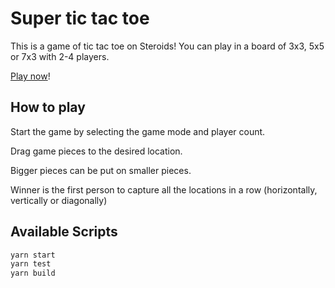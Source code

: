 # Super tic tac toe

This is a game of tic tac toe on Steroids! You can play in a board of 3x3, 5x5 or 7x3 with 2-4 players.

[Play now](https://super-tic-tac-toe.developerium.com)!

## How to play
Start the game by selecting the game mode and player count. 

Drag game pieces to the desired location.

Bigger pieces can be put on smaller pieces.

Winner is the first person to capture all the locations in a row (horizontally, vertically or diagonally)

## Available Scripts

```bash
yarn start
yarn test
yarn build
```
